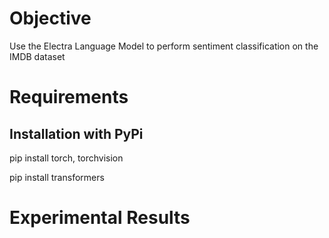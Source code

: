 # Objective

Use the Electra Language Model to perform sentiment classification on the IMDB dataset

# Requirements

## Installation with PyPi

pip install torch, torchvision

pip install transformers

# Experimental Results




